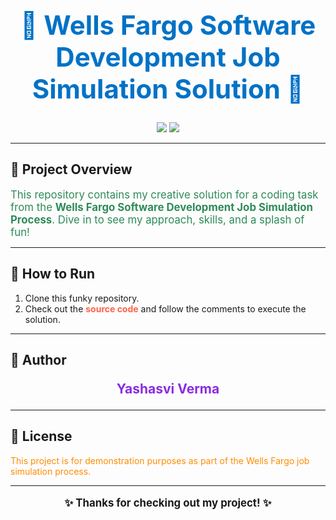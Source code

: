 <h1 align="center" style="color:#0072C6; font-size:3em;">🚀 Wells Fargo Software Development Job Simulation Solution 🚀</h1>

<p align="center">
    <img src="https://img.shields.io/badge/Author-Yashasvi%20Verma-blueviolet?style=for-the-badge" />
    <img src="https://img.shields.io/badge/Project-Funky%20README-orange?style=for-the-badge" />
</p>

---

## 🌟 Project Overview

<div style="font-size:1.2em; color:#2E8B57;">
This repository contains my creative solution for a coding task from the <b>Wells Fargo Software Development Job Simulation Process</b>.  
Dive in to see my approach, skills, and a splash of fun!
</div>

---

## 🎉 How to Run

<ol>
    <li>Clone this funky repository.</li>
    <li>Check out the <span style="color:#FF6347;"><b>source code</b></span> and follow the comments to execute the solution.</li>
</ol>

---

## 👤 Author

<p align="center" style="font-size:1.5em; color:#8A2BE2;">
    <b>Yashasvi Verma</b>
</p>

---

## 📄 License

<p style="color:#FF8C00;">
    This project is for demonstration purposes as part of the Wells Fargo job simulation process.
</p>

---

<p align="center" style="font-size:1.2em;">
    <b>✨ Thanks for checking out my project! ✨</b>
</p>
